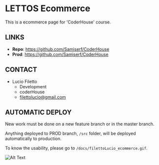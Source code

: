 # LETTOS Ecommerce

This is a ecommerce page for 'CoderHouse' course.


## LINKS
- **Repo**: https://github.com/Samiserf/CoderHouse
- **Prod**: https://github.com/Samiserf/CoderHouse

## CONTACT
- Lucio Filetto
    - Development
    - coderHouse
    - filettolucio@gmail.com

## AUTOMATIC DEPLOY
New work must be done on a new feature branch or in the master branch.

Anything deployed to PROD branch, `/src` folder, will be deployed automatically to production.

To know the usability, please go to `/docs/filettoLucio_ecommerce.gif`. 

![Alt Text](/docs/filettoLucio_ecommerce.gif)
